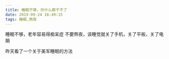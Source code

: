 ```yaml
---
title: 睡眠不够，你什么都干不了
date: 2019-09-24 16:49:15
tags: 睡眠,熬夜
---
```



睡眠不够，老年容易得痴呆症
不要熬夜，该睡觉就关了手机，关了平板，关了电脑

昨天看了一个关于美军睡眠的方法
